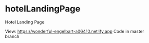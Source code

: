 # hotelLandingPage
Hotel Landing Page

View: https://wonderful-engelbart-a06410.netlify.app
Code in master branch

